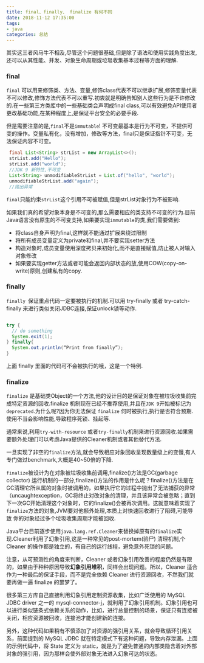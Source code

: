 ```yaml
---
title: final、finally、 finalize 有何不同
date: 2018-11-12 17:35:00
tags: 
- java
categories: 总结
---
```


其实这三者风马牛不相及,尽管这个问题很基础,但是除了语法和使用实践角度出发,还可以从其性能、并发、对象生命周期或垃圾收集基本过程等方面的理解.

<!-- more -->
### final

`final` 可以用来修饰类、方法、变量,修饰class代表不可以继承扩展,修饰变量代表不可以修改,修饰方法代表不可以重写.初衷就是明确告知别人这些行为是不许修改的.在一些第三方类库中的一些基础类会声明成final class,可以有效避免API使用者更改基础功能,在某种程度上,是保证平台安全的必要手段.

但是需要注意的是,`final`不是`immutable`! 不可变最基本是行为不可变，不提供可变的操作。变量私有化，没有增加，修改等方法，final只是保证指针不可变，无法保证内容不可变。

```java
 final List<String> strList = new ArrayList<>();
 strList.add("Hello");
 strList.add("world"); 
 //JDK 9 新特性,不可变
 List<String> unmodifiableStrList = List.of("hello", "world");
 unmodifiableStrList.add("again");
 //抛出异常
```

`final`只能约束`strList`这个引用不可被赋值,但是strList对象行为不被影响.

如果我们真的希望对象本身是不可变的,那么需要相应的类支持不可变的行为.目前Java语言没有原生的不可变支持,如果要实现`immutable`的类,我们需要做到:

* 将class自身声明为final,这样就不能通过扩展来绕过限制
* 将所有成员变量定义为private和final,并不要实现setter方法
* 构造对象时,成员变量使用深度拷贝来初始化,而不是直接赋值,防止被人对输入对象修改
* 如果要实现getter方法或者可能会返回内部状态的放,使用COW(copy-on-write)原则,创建私有的copy.

### finally

`finally `保证重点代码一定要被执行的机制.可以用 try-finally 或者 try-catch-finally 来进行类似关闭JDBC连接,保证unlock锁等动作.

```java

try {
  // do something
  System.exit(1);
} finally{
  System.out.println(“Print from finally”);
}

```
上面 finally 里面的代码可不会被执行的哦，这是一个特例.

### finalize

`finalize` 是基础类Object的一个方法,他的设计目的是保证对象在被垃圾收集前完成特定资源的回收.finalize 机制现在已经不推荐使用,并且在`JDK 9`开始被标记为`deprecated`.为什么呢?因为你无法保证 `finalize` 何时被执行,执行是否符合预期.使用不当会影响性能,导致程序死锁、挂起等.

通常来说,利用`try-with-resource` 或者`try-finally`机制来进行资源回收.如果需要额外处理们可以考虑Java提供的Cleaner机制或者其他替代方法.

一旦实现了非空的`finalize`方法,就会导致相应对象回收呈现数量级上的变慢,有人专门做过benchmark,大概是40~50倍的下降.

`finalize`被设计为在对象被垃圾收集前调用,finalize()方法是GC(garbage collector) 运行机制的一部分,finalize()方法的作用是什么呢？finalize()方法是在GC清理它所从属的对象时被调用的，如果执行它的过程中抛出了无法捕获的异常（uncaughtexception，GC将终止对改对象的清理，并且该异常会被忽略；直到下一次GC开始清理这个对象时，它的finalize()会被再次调用。这就意味着实现了`finalize`方法的对象,JVM要对他额外处理,本质上对快速回收进行了阻碍,可能导致
你的对象经过多个垃圾收集周期才能被回收.

Java平台目前逐步使用`java.lang.ref.Cleaner`来替换掉原有的`finalize`实现.Cleaner利用了幻象引用,这是一种常见的post-mortem(验尸) 清理机制,个Cleaner 的操作都是独立的，有自己的运行线程，避免意外死锁的问题。

注意，从可预测性的角度来判断，Cleaner 或者幻象引用改善的程度仍然是有限的，如果由于种种原因导致**幻象引用堆积**，同样会出现问题。所以，Cleaner 适合作为一种最后的保证手段，而不是完全依赖 Cleaner 进行资源回收，不然我们就要再做一遍 finalize 的噩梦了。

很多第三方库自己直接利用幻象引用定制资源收集，比如广泛使用的 MySQL JDBC driver 之一的 mysql-connector-j，就利用了幻象引用机制。幻象引用也可以进行类似链条式依赖关系的动作，比如，进行总量控制的场景，保证只有连接被关闭，相应资源被回收，连接池才能创建新的连接。

另外，这种代码如果稍有不慎添加了对资源的强引用关系，就会导致循环引用关系，前面提到的 MySQL JDBC 就在特定模式下有这种问题，导致内存泄漏。上面的示例代码中，将 State 定义为 static，就是为了避免普通的内部类隐含着对外部对象的强引用，因为那样会使外部对象无法进入幻象可达的状态。